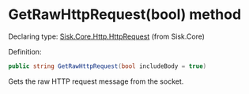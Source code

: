 <!--

Copyrights 2023 Sisk Framework - CypherPotato
Published under MIT license

!!! DO NOT EDIT THIS FILE !!!
This file was generated by a tool in the Sisk package. To edit the information in this documentation,
edit the XML documentation present in the Sisk source code.

-->


# GetRawHttpRequest(bool) method

Declaring type: [Sisk.Core.Http.HttpRequest](/spec/Sisk.Core.Http.HttpRequest.md) (from Sisk.Core)


Definition:

```cs
public string GetRawHttpRequest(bool includeBody = true)
```

Gets the raw HTTP request message from the socket.

